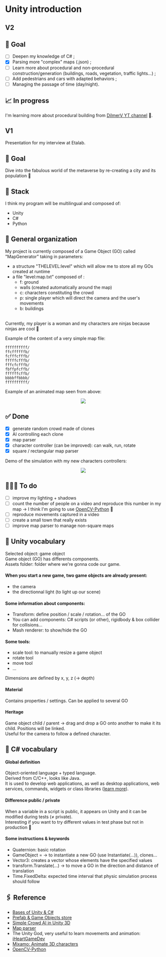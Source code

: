 # Unity introduction

## V2

## 🎯 Goal

- [ ] Deepen my knowledge of C# ;
- [x] Parsing more "complex" maps (.json) ;
- [ ] Learn more about procedural and non-procedural construction/generation (buildings, roads, vegetation, traffic lights...) ;
- [ ] Add pedestrians and cars with adapted behaviors ;
- [ ] Managing the passage of time (day/night).

## 📈 In progress

I'm learning more about procedural building from [DilmerV YT channel](https://www.youtube.com/c/DilmerV/videos) 🏢.

## V1

Presentation for my interview at Etalab.

## 🎯 Goal

Dive into the fabulous world of the metaverse by re-creating a city and its population 👾

## 🔋 Stack
I think my program will be multilingual and composed of:
- Unity
- C#
- Python

## 📝 General organization

My project is currently composed of a Game Object (GO) called "MapGenerator" taking in parameters:
- a structure "THELEVEL:level" which will allow me to store all my GOs created at runtime
- a file "level:map.txt" composed of :
	- f: ground
	- walls (created automatically around the map)
	- c: characters constituting the crowd
	- p: single player which will direct the camera and the user's movements
	- b: buildings<br/>

<br/>Currently, my player is a woman and my characters are ninjas because ninjas are cool 🥷<br/>

Example of the content of a very simple map file: 
```
ffffffffff/
ffcffffffb/
fcfffcfffb/
fffffcfffb/
fffcfcfffb/
fbffpfcffb/
ffffffcffb/
bbbbffbbbb/
ffffffffff/
```

Example of an animated map seen from above:
<p align="center">
	<img src="./Demo/vueHaute.gif" >
</p>

## ✅ Done
- [x] generate random crowd made of clones
- [x] AI controlling each clone
- [x] map parser
- [x] character controller (can be improved): can walk, run, rotate
- [x] square / rectangular map parser

Demo of the simulation with my new characters controllers:
<!-- <p align="center">
	<img src="./Demo/move.gif" >
</p> -->

<p align="center">
	<img src="./Demo/newAnimation.gif" >
</p>

## 👩🏻‍🔧 To do
- [ ] improve my lighting + shadows
- [ ] count the number of people on a video and reproduce this number in my map -> I think I'm going to use [OpenCV-Python](https://pyimagesearch.com/2018/08/13/opencv-people-counter/) 🐍
- [ ] reproduce movements captured in a video
- [ ] create a small town that really exists
- [ ] improve map parser to manage non-square maps

## 💬 Unity vocabulary

Selected object: game object<br/>
Game object (GO) has differents components.<br/>
Assets folder: folder where we're gonna code our game.<br/>

#### When you start a new game, two game objects are already present:
- the camera
- the directionnal light (to light up our scene)

#### Some information about components:
- Transform: define position / scale / rotation... of the GO
- You can add components: C# scripts (or other), rigidbody & box collider for collisions...
- Mash renderer: to show/hide the GO

#### Some tools:
- scale tool: to manually resize a game object
- rotate tool
- move tool
- ...

Dimensions are defined by x, y, z (-> depth)<br/>

#### Material
Contains properties / settings. Can be applied to several GO<br/>

#### Heritage
Game object child / parent -> drag and drop a GO onto another to make it its child. Positions will be linked.<br/>
Useful for the camera to follow a defined character.<br/>

## 💬 C# vocabulary

#### Global definition

Object-oriented language + typed language.<br/>
Derived from C/C++, looks like Java.<br/>
 It is used to develop web applications, as well as desktop applications, web services, commands, widgets or class libraries ([learn more](https://fr.wikipedia.org/wiki/C_sharp)).<br/>

#### Difference public / private
When a variable in a script is public, it appears on Unity and it can be modified during tests (≠ private).<br/>
Interesting if you want to try different values in test phase but not in production 🤪<br/>

#### Some instructions & keywords
- Quaternion: basic rotation
- GameObject = -> to instantiate a new GO (use Instantiate(...)), clones...
- Vector3: creates a vector whose elements have the specified values
- transform.Translate(...) -> to move a GO in the direction and distance of translation
- Time.FixedDelta: expected time interval that physic simulation process should follow

## 🖇 Reference
- [Bases of Unity & C#](https://www.youtube.com/watch?v=oeiYBMMWU40&t=343s&ab_channel=LaTechavecBertrand)
- [Prefab & Game Objects store](https://assetstore.unity.com/)
- [Simple Crowd AI in Unity 3D](https://www.youtube.com/watch?v=4CCAvUqAC7k&ab_channel=negleft)
- [Map parser](https://www.youtube.com/watch?v=uQys5CLDIRE&ab_channel=baptistekleber)
- The Unity God, very useful to learn movements and animation: [iHeartGameDev](https://www.youtube.com/c/iHeartGameDev/featured)
- [Mixamo: Animate 3D characters](https://www.mixamo.com/#/)
- [OpenCV-Python](https://docs.opencv.org/3.4/d0/de3/tutorial_py_intro.html)

<!-- cas d'usage :
comptage de foule
dépôt d'ordures sauvages
malaises 

jumeaux numériques de villes

donnée synthétique

améliorer sécurité citoyens dans espace public
en mettant à dispo systèmes d'acquisition de données (= l'image ici -> caméras de  vidéoprotection)

Ce qu'ils ont : reproduisent ville dans moteur de jeu open source pour générer leurs problèmes dans un jeu / générer des données synthétiques

données très volumineuses mais peuvent pas entrainer algo d'apprentissage car données = protégées

création d'un monde parallèle, automatisé, transparent pour citoyen

bureau valorisation donnée ministère composé de data scientists, anciens EIG
environnement pluridisciplinaire, traitement donnée

Objectifs : + de transparence pour usager concernant vidéoprotection grâce à plateforme de démo + proposer un tas d'usage aux SP qui veulent s'en servir

Pas de reconnaissance faciale

Possibilité de poursuivre le projet

Comptage approximatif
Taux de fiabilité à renseigner ?

-->
